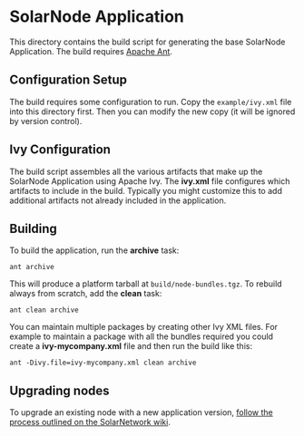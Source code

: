 # SolarNode Application

This directory contains the build script for generating the base SolarNode
Application. The build requires [Apache Ant][ant].

## Configuration Setup

The build requires some configuration to run. Copy the `example/ivy.xml` file
into this directory first. Then you can modify the new copy (it will be
ignored by version control).

## Ivy Configuration

The build script assembles all the various artifacts that make up the SolarNode
Application using Apache Ivy. The **ivy.xml** file configures which artifacts to
include in the build. Typically you might customize this to add additional 
artifacts not already included in the application.

## Building

To build the application, run the **archive** task:

	ant archive
	
This will produce a platform tarball at `build/node-bundles.tgz`. To
rebuild always from scratch, add the **clean** task:

	ant clean archive

You can maintain multiple packages by creating other Ivy XML files. For example
to maintain a package with all the bundles required you could create a 
**ivy-mycompany.xml** file and then run the build like this:

	ant -Divy.file=ivy-mycompany.xml clean archive

## Upgrading nodes

To upgrade an existing node with a new application version, [follow the process
outlined on the SolarNetwork wiki][upgrade].

 
  [ant]: https://ant.apache.org/
  [upgrade]: https://github.com/SolarNetwork/solarnetwork/wiki/SolarNode-Manual-Platform-Update
 